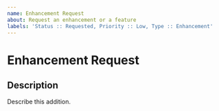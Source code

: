```yaml
---
name: Enhancement Request
about: Request an enhancement or a feature
labels: 'Status :: Requested, Priority :: Low, Type :: Enhancement'
---
```


# Enhancement Request #

## Description ##

Describe this addition.
